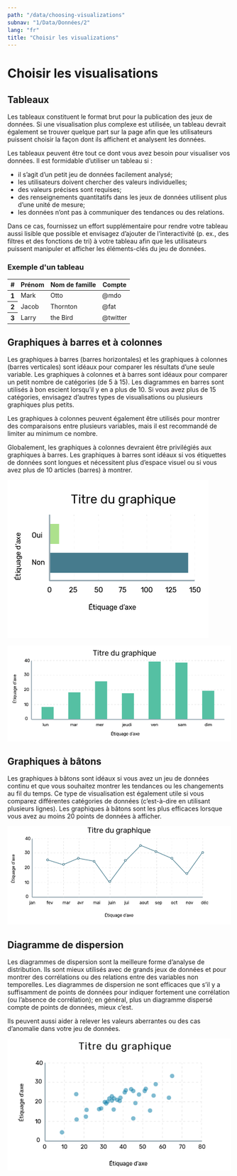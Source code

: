 ```yaml
---
path: "/data/choosing-visualizations"
subnav: "1/Data/Données/2"
lang: "fr"
title: "Choisir les visualizations"
---
```


<helmet>
<title> Choisir les visualisations - Système de conception Aurora </title>
</helmet>

# Choisir les visualisations

## Tableaux

Les tableaux constituent le format brut pour la publication des jeux de données. Si une visualisation plus complexe est utilisée, un tableau devrait également se trouver quelque part sur la page afin que les utilisateurs puissent choisir la façon dont ils affichent et analysent les données.

Les tableaux peuvent être tout ce dont vous avez besoin pour visualiser vos données. Il est formidable d’utiliser un tableau si :

* il s’agit d’un petit jeu de données facilement analysé;
* les utilisateurs doivent chercher des valeurs individuelles;
* des valeurs précises sont requises;
*	des renseignements quantitatifs dans les jeux de données utilisent plus d’une unité de mesure;
*	les données n’ont pas à communiquer des tendances ou des relations.

Dans ce cas, fournissez un effort supplémentaire pour rendre votre tableau aussi lisible que possible et envisagez d’ajouter de l’interactivité (p. ex., des filtres et des fonctions de tri) à votre tableau afin que les utilisateurs puissent manipuler et afficher les éléments-clés du jeu de données.

<h3>Exemple d'un tableau</h3>
<table class="table">
  <thead>
    <tr>
      <th scope="col">#</th>
      <th scope="col">Prénom</th>
      <th scope="col">Nom de famille</th>
      <th scope="col">Compte</th>
    </tr>
  </thead>
  <tbody>
    <tr>
      <th scope="row">1</th>
      <td>Mark</td>
      <td>Otto</td>
      <td>@mdo</td>
    </tr>
    <tr>
      <th scope="row">2</th>
      <td>Jacob</td>
      <td>Thornton</td>
      <td>@fat</td>
    </tr>
    <tr>
      <th scope="row">3</th>
      <td>Larry</td>
      <td>the Bird</td>
      <td>@twitter</td>
    </tr>
  </tbody>
</table>

## Graphiques à barres et à colonnes

Les graphiques à barres (barres horizontales) et les graphiques à colonnes (barres verticales) sont idéaux pour comparer les résultats d’une seule variable. Les graphiques à colonnes et à barres sont idéaux pour comparer un petit nombre de catégories (de 5 à 15). Les diagrammes en barres sont utilisés à bon escient lorsqu’il y en a plus de 10. Si vous avez plus de 15 catégories, envisagez d’autres types de visualisations ou plusieurs graphiques plus petits.

Les graphiques à colonnes peuvent également être utilisés pour montrer des comparaisons entre plusieurs variables, mais il est recommandé de limiter au minimum ce nombre.

Globalement, les graphiques à colonnes devraient être privilégiés aux graphiques à barres. Les graphiques à barres sont idéaux si vos étiquettes de données sont longues et nécessitent plus d’espace visuel ou si vous avez plus de 10 articles (barres) à montrer.

![Image d'une graphique à barre](../../../img\components\bar_graph_fr.png)

![Image d'une graphique à colonne](../../../img\components\column_graph_fr.png)

## Graphiques à bâtons

Les graphiques à bâtons sont idéaux si vous avez un jeu de données continu et que vous souhaitez montrer les tendances ou les changements au fil du temps. Ce type de visualisation est également utile si vous comparez différentes catégories de données (c’est-à-dire en utilisant plusieurs lignes). Les graphiques à bâtons sont les plus efficaces lorsque vous avez au moins 20 points de données à afficher.

![Image d'une graphique à bâton](../../../img\components\timeline_fr.png)

## Diagramme de dispersion

Les diagrammes de dispersion sont la meilleure forme d’analyse de distribution. Ils sont mieux utilisés avec de grands jeux de données et pour montrer des corrélations ou des relations entre des variables non temporelles. Les diagrammes de dispersion ne sont efficaces que s’il y a suffisamment de points de données pour indiquer fortement une corrélation (ou l’absence de corrélation); en général, plus un diagramme dispersé compte de points de données, mieux c’est.

Ils peuvent aussi aider à relever les valeurs aberrantes ou des cas d’anomalie dans votre jeu de données.

![Image d'une diagramme de dispersion](../../../img\components\scatterplot_2_fr.png)
